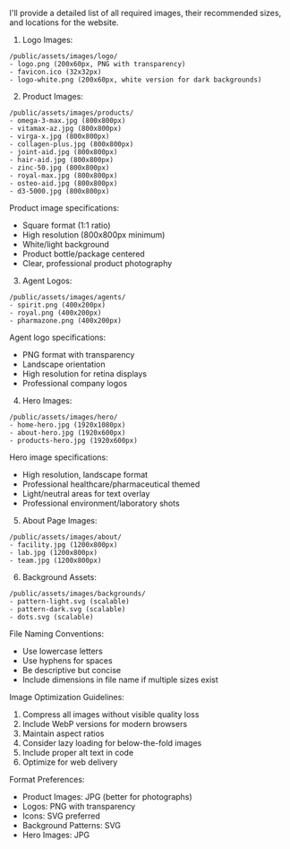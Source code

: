 I'll provide a detailed list of all required images, their recommended sizes, and locations for the website.

1. Logo Images:
```
/public/assets/images/logo/
- logo.png (200x60px, PNG with transparency)
- favicon.ico (32x32px)
- logo-white.png (200x60px, white version for dark backgrounds)
```

2. Product Images:
```
/public/assets/images/products/
- omega-3-max.jpg (800x800px)
- vitamax-az.jpg (800x800px)
- virga-x.jpg (800x800px)
- collagen-plus.jpg (800x800px)
- joint-aid.jpg (800x800px)
- hair-aid.jpg (800x800px)
- zinc-50.jpg (800x800px)
- royal-max.jpg (800x800px)
- osteo-aid.jpg (800x800px)
- d3-5000.jpg (800x800px)
```
Product image specifications:
- Square format (1:1 ratio)
- High resolution (800x800px minimum)
- White/light background
- Product bottle/package centered
- Clear, professional product photography

3. Agent Logos:
```
/public/assets/images/agents/
- spirit.png (400x200px)
- royal.png (400x200px)
- pharmazone.png (400x200px)
```
Agent logo specifications:
- PNG format with transparency
- Landscape orientation
- High resolution for retina displays
- Professional company logos

4. Hero Images:
```
/public/assets/images/hero/
- home-hero.jpg (1920x1080px)
- about-hero.jpg (1920x600px)
- products-hero.jpg (1920x600px)
```
Hero image specifications:
- High resolution, landscape format
- Professional healthcare/pharmaceutical themed
- Light/neutral areas for text overlay
- Professional environment/laboratory shots

5. About Page Images:
```
/public/assets/images/about/
- facility.jpg (1200x800px)
- lab.jpg (1200x800px)
- team.jpg (1200x800px)
```

6. Background Assets:
```
/public/assets/images/backgrounds/
- pattern-light.svg (scalable)
- pattern-dark.svg (scalable)
- dots.svg (scalable)
```

File Naming Conventions:
- Use lowercase letters
- Use hyphens for spaces
- Be descriptive but concise
- Include dimensions in file name if multiple sizes exist

Image Optimization Guidelines:
1. Compress all images without visible quality loss
2. Include WebP versions for modern browsers
3. Maintain aspect ratios
4. Consider lazy loading for below-the-fold images
5. Include proper alt text in code
6. Optimize for web delivery

Format Preferences:
- Product Images: JPG (better for photographs)
- Logos: PNG with transparency
- Icons: SVG preferred
- Background Patterns: SVG
- Hero Images: JPG
